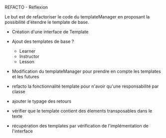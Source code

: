 REFACTO - Réflexion

Le but est de refactoriser le code du templateManager en proposant la possibilité d'étendre le template de base.

- Création d'une interface de Template
- Ajout des templates de base ?
  - Learner
  - Instructor
  - Lesson
- Modification du templateManager pour prendre en compte les templates et les futures

- refacto la fonctionnalité template pour n'avoir qu'une responsabilité par classe
- ajouter le typage des retours
- vérifier que le template contient des élements transposables dans le texte
- récupération des templates par vérification de l'implémentation de l'interface